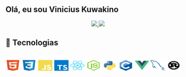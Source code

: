 ## Olá, eu sou Vinicius Kuwakino

<div align="center">
  <a href="https://github.com/viniciuskuwakino">
    <img height="190em" src="https://github-readme-stats.vercel.app/api?username=viniciuskuwakino&show_icons=true&theme=dracula"/>
  </a>
  <a href="https://github.com/viniciuskuwakino">
    <img height="190em" src="https://github-readme-stats.vercel.app/api/top-langs/?username=viniciuskuwakino&langs_count=5&layout=compact&theme=dracula"/>
  </a>
</div>

<div align="center">
</div>

## 🚀 Tecnologias

<div style="display: inline_block"><br>
  <img align="center" height="30" width="40" src="https://raw.githubusercontent.com/devicons/devicon/master/icons/html5/html5-original.svg">
  <img align="center" height="30" width="40" src="https://raw.githubusercontent.com/devicons/devicon/master/icons/css3/css3-original.svg">
  <img align="center" height="30" width="40" src="https://raw.githubusercontent.com/devicons/devicon/master/icons/javascript/javascript-plain.svg">
  <img align="center" height="30" width="40" src="https://raw.githubusercontent.com/devicons/devicon/master/icons/typescript/typescript-plain.svg">
  <img align="center" height="30" width="40" src="https://raw.githubusercontent.com/devicons/devicon/master/icons/react/react-original.svg">
  <img align="center" height="30" width="40" src="https://raw.githubusercontent.com/devicons/devicon/master/icons/nodejs/nodejs-original.svg">
  <img align="center" height="30" width="40" src="https://raw.githubusercontent.com/devicons/devicon/master/icons/python/python-original.svg">
  <img align="center" height="30" width="40" src="https://raw.githubusercontent.com/devicons/devicon/master/icons/c/c-original.svg">
  <img align="center" height="30" width="40" src="https://raw.githubusercontent.com/devicons/devicon/master/icons/vuejs/vuejs-original.svg">
  <img align="center" height="30" width="40" src="https://raw.githubusercontent.com/devicons/devicon/master/icons/mysql/mysql-original.svg">
  <img align="center" height="30" width="40" src="https://raw.githubusercontent.com/devicons/devicon/master/icons/rust/rust-plain.svg">
</div>


